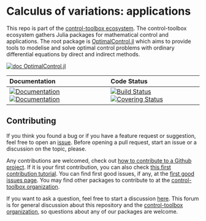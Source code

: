 # Calculus of variations: applications

[ci-img]: https://github.com/control-toolbox/calculus_of_variations/actions/workflows/CI.yml/badge.svg?branch=main
[ci-url]: https://github.com/control-toolbox/calculus_of_variations/actions/workflows/CI.yml?query=branch%3Amain

[co-img]: https://codecov.io/gh/control-toolbox/calculus_of_variations/branch/main/graph/badge.svg?token=YM5YQQUSO3
[co-url]: https://codecov.io/gh/control-toolbox/calculus_of_variations

[doc-dev-img]: https://img.shields.io/badge/docs-dev-8A2BE2.svg
[doc-dev-url]: https://control-toolbox.org/calculus_of_variations/dev/

[doc-stable-img]: https://img.shields.io/badge/docs-stable-blue.svg
[doc-stable-url]: https://control-toolbox.org/calculus_of_variations/stable/

This repo is part of the [control-toolbox ecosystem](https://github.com/control-toolbox). 
The control-toolbox ecosystem gathers Julia packages for mathematical control and applications. The root package is [OptimalControl.jl](https://github.com/control-toolbox/OptimalControl.jl) which aims to provide tools to modelise and solve optimal control problems with ordinary differential equations by direct and indirect methods. 

[![doc OptimalControl.jl](https://img.shields.io/badge/Documentation-OptimalControl.jl-blue)](http://control-toolbox.org/OptimalControl.jl)


| **Documentation**  | **Code Status**  |
|:-------------------|:-----------------|
| [![Documentation][doc-stable-img]][doc-stable-url] [![Documentation][doc-dev-img]][doc-dev-url] | [![Build Status][ci-img]][ci-url] [![Covering Status][co-img]][co-url] |

## Contributing

[issue-url]: https://github.com/control-toolbox/calculus_of_variations/issues
[first-good-issue-url]: https://github.com/control-toolbox/calculus_of_variations/contribute

If you think you found a bug or if you have a feature request or suggestion, feel free to open an [issue][issue-url].
Before opening a pull request, start an issue or a discussion on the topic, please. 

Any contributions are welcomed, check out [how to contribute to a Github project](https://docs.github.com/en/get-started/exploring-projects-on-github/contributing-to-a-project). 
If it is your first contribution, you can also check [this first contribution tutorial](https://github.com/firstcontributions/first-contributions).
You can find first good issues, if any, at the [first good issues page][first-good-issue-url]. You may find other packages to contribute to at the [control-toolbox organization](https://github.com/control-toolbox).

If you want to ask a question, feel free to start a discussion [here](https://github.com/orgs/control-toolbox/discussions). This forum is for general discussion about this repository and the [control-toolbox organization](https://github.com/control-toolbox), so questions about any of our packages are welcome.

